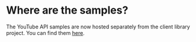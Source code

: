 # Where are the samples?

The YouTube API samples are now hosted separately
from the client library project. You can find them
[here](https://github.com/youtube/api-samples).
